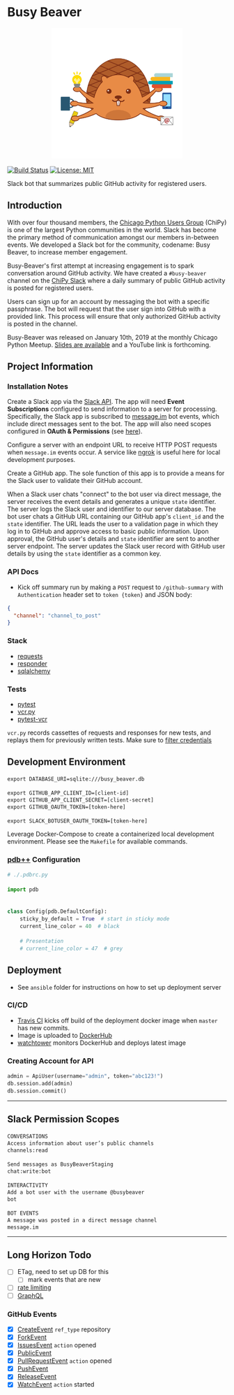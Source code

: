 # Busy Beaver

<p align="center"><img src="assets/logo.png" alt="Busy Beaver Logo" width=300 /></p>

[![Build Status](https://travis-ci.org/alysivji/busy-beaver.svg?branch=master)](https://travis-ci.org/alysivji/busy-beaver) [![License: MIT](https://img.shields.io/badge/License-MIT-red.svg)](https://opensource.org/licenses/MIT)

Slack bot that summarizes public GitHub activity for registered users.

## Introduction

With over four thousand members, the [Chicago Python Users Group](https://www.chipy.org/) (ChiPy) is one of the largest Python communities in the world. Slack has become the primary method of communication amongst our members in-between events. We developed a Slack bot for the community, codename: Busy Beaver, to increase member engagement.

Busy-Beaver's first attempt at increasing engagement is to spark conversation around GitHub activity. We have created a `#busy-beaver` channel on the [ChiPy Slack](https://chipy.slack.com/) where a daily summary of public GitHub activity is posted for registered users.

Users can sign up for an account by messaging the bot with a specific passphrase. The bot will request that the user sign into GitHub with a provided link. This process will ensure that only authorized GitHub activity is posted in the channel.

Busy-Beaver was released on January 10th, 2019 at the monthly Chicago Python Meetup. [Slides are available](http://bit.ly/busy-beaver) and a YouTube link is forthcoming.

## Project Information

### Installation Notes

Create a Slack app via the [Slack API](https://api.slack.com/). The app will need **Event Subscriptions** configured to send information to a server for processing. Specifically, the Slack app is subscribed to [message.im](https://api.slack.com/events/message.im) bot events, which include direct messages sent to the bot. The app will also need scopes configured in **OAuth & Permissions** (see [here](#Slack-Permission-Scopes)).

Configure a server with an endpoint URL to receive HTTP POST requests when `message.im` events occur. A service like [ngrok](https://ngrok.com/) is useful here for local development purposes.

Create a GitHub app. The sole function of this app is to provide a means for the Slack user to validate their GitHub account.

When a Slack user chats "connect" to the bot user via direct message, the server receives the event details and generates a unique `state` identifier. The server logs the Slack user and identifier to our server database. The bot user chats a GitHub URL containing our GitHub app's `client_id` and the `state` identifier. The URL leads the user to a validation page in which they log in to GitHub and approve access to basic public information. Upon approval, the GitHub user's details and `state` identifier are sent to another server endpoint. The server updates the Slack user record with GitHub user details by using the `state` identifier as a common key.

### API Docs

- Kick off summary run by making a `POST` request to `/github-summary` with `Authentication` header set to `token {token}` and JSON body:

```json
{
  "channel": "channel_to_post"
}
```

### Stack

- [requests](https://github.com/requests/requests)
- [responder](https://github.com/kennethreitz/responder)
- [sqlalchemy](https://www.sqlalchemy.org/)

### Tests

- [pytest](https://github.com/pytest-dev/pytest)
- [vcr.py](https://github.com/kevin1024/vcrpy)
- [pytest-vcr](https://github.com/ktosiek/pytest-vcr)

`vcr.py` records cassettes of requests and responses for new tests, and replays them for previously written tests. Make sure to [filter credentials](https://vcrpy.readthedocs.io/en/latest/advanced.html#filter-information-from-http-headers)

## Development Environment

```console
export DATABASE_URI=sqlite:///busy_beaver.db

export GITHUB_APP_CLIENT_ID=[client-id]
export GITHUB_APP_CLIENT_SECRET=[client-secret]
export GITHUB_OAUTH_TOKEN=[token-here]

export SLACK_BOTUSER_OAUTH_TOKEN=[token-here]
```

Leverage Docker-Compose to create a containerized local development environment. Please see the `Makefile` for available commands.

### [pdb++](https://pypi.org/project/pdbpp/) Configuration

```python
# ./.pdbrc.py

import pdb


class Config(pdb.DefaultConfig):
    sticky_by_default = True  # start in sticky mode
    current_line_color = 40  # black

    # Presentation
    # current_line_color = 47  # grey
```

## Deployment

- See `ansible` folder for instructions on how to set up deployment server

### CI/CD

- [Travis CI](https://travis-ci.org/alysivji/busy-beaver) kicks off build of the deployment docker image when `master` has new commits.
- Image is uploaded to [DockerHub](https://cloud.docker.com/u/alysivji/repository/docker/alysivji/busy-beaver)
- [watchtower](https://github.com/v2tec/watchtower) monitors DockerHub and deploys latest image

### Creating Account for API

```python
admin = ApiUser(username="admin", token="abc123!")
db.session.add(admin)
db.session.commit()
```

---

## Slack Permission Scopes

```text
CONVERSATIONS
Access information about user’s public channels
channels:read

Send messages as BusyBeaverStaging
chat:write:bot

INTERACTIVITY
Add a bot user with the username @busybeaver
bot

BOT EVENTS
A message was posted in a direct message channel
message.im
```

---

## Long Horizon Todo

- [ ] ETag, need to set up DB for this
  - [ ] mark events that are new
- [ ] [rate limiting](https://developer.github.com/v3/#rate-limiting)
- [ ] [GraphQL](https://developer.github.com/v4/)

### GitHub Events

- [x] [CreateEvent](https://developer.github.com/v3/activity/events/types/#createevent) `ref_type` repository
- [x] [ForkEvent](https://developer.github.com/v3/activity/events/types/#forkevent)
- [x] [IssuesEvent](https://developer.github.com/v3/activity/events/types/#issuesevent) `action` opened
- [x] [PublicEvent](https://developer.github.com/v3/activity/events/types/#publicevent)
- [x] [PullRequestEvent](https://developer.github.com/v3/activity/events/types/#pullrequestevent) `action` opened
- [x] [PushEvent](https://developer.github.com/v3/activity/events/types/#pushevent)
- [x] [ReleaseEvent](https://developer.github.com/v3/activity/events/types/#releaseevent)
- [x] [WatchEvent](https://developer.github.com/v3/activity/events/types/#watchevent) `action` started
